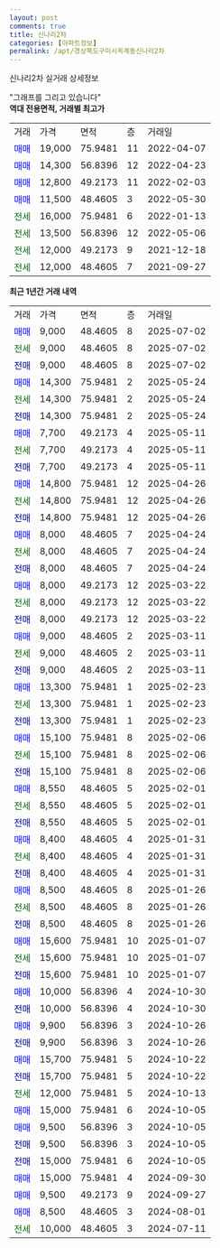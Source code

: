 ```yaml
---
layout: post
comments: true
title: 신나리2차
categories: [아파트정보]
permalink: /apt/경상북도구미시옥계동신나리2차
---
```


신나리2차 실거래 상세정보

<script type="text/javascript">
  google.charts.load('current', {'packages':['line', 'corechart']});
  google.charts.setOnLoadCallback(drawChart);

  function drawChart() {
    var data = new google.visualization.DataTable();
    data.addColumn('date', '거래일');
    data.addColumn('number', "매매");
    data.addColumn('number', "전세");
    data.addColumn('number', "전매");

    data.addRows([[new Date(Date.parse("2025-07-02")), 9000, null, null], [new Date(Date.parse("2025-07-02")), null, 9000, null], [new Date(Date.parse("2025-07-02")), null, null, 9000], [new Date(Date.parse("2025-05-24")), 14300, null, null], [new Date(Date.parse("2025-05-24")), null, 14300, null], [new Date(Date.parse("2025-05-24")), null, null, 14300], [new Date(Date.parse("2025-05-11")), 7700, null, null], [new Date(Date.parse("2025-05-11")), null, 7700, null], [new Date(Date.parse("2025-05-11")), null, null, 7700], [new Date(Date.parse("2025-04-26")), 14800, null, null], [new Date(Date.parse("2025-04-26")), null, 14800, null], [new Date(Date.parse("2025-04-26")), null, null, 14800], [new Date(Date.parse("2025-04-24")), 8000, null, null], [new Date(Date.parse("2025-04-24")), null, 8000, null], [new Date(Date.parse("2025-04-24")), null, null, 8000], [new Date(Date.parse("2025-03-22")), 8000, null, null], [new Date(Date.parse("2025-03-22")), null, 8000, null], [new Date(Date.parse("2025-03-22")), null, null, 8000], [new Date(Date.parse("2025-03-11")), 9000, null, null], [new Date(Date.parse("2025-03-11")), null, 9000, null], [new Date(Date.parse("2025-03-11")), null, null, 9000], [new Date(Date.parse("2025-02-23")), 13300, null, null], [new Date(Date.parse("2025-02-23")), null, 13300, null], [new Date(Date.parse("2025-02-23")), null, null, 13300], [new Date(Date.parse("2025-02-06")), 15100, null, null], [new Date(Date.parse("2025-02-06")), null, 15100, null], [new Date(Date.parse("2025-02-06")), null, null, 15100], [new Date(Date.parse("2025-02-01")), 8550, null, null], [new Date(Date.parse("2025-02-01")), null, 8550, null], [new Date(Date.parse("2025-02-01")), null, null, 8550], [new Date(Date.parse("2025-01-31")), 8400, null, null], [new Date(Date.parse("2025-01-31")), null, 8400, null], [new Date(Date.parse("2025-01-31")), null, null, 8400], [new Date(Date.parse("2025-01-26")), 8500, null, null], [new Date(Date.parse("2025-01-26")), null, 8500, null], [new Date(Date.parse("2025-01-26")), null, null, 8500], [new Date(Date.parse("2025-01-07")), 15600, null, null], [new Date(Date.parse("2025-01-07")), null, 15600, null], [new Date(Date.parse("2025-01-07")), null, null, 15600], [new Date(Date.parse("2024-10-30")), 10000, null, null], [new Date(Date.parse("2024-10-30")), null, null, 10000], [new Date(Date.parse("2024-10-26")), 9900, null, null], [new Date(Date.parse("2024-10-26")), null, null, 9900], [new Date(Date.parse("2024-10-22")), 15700, null, null], [new Date(Date.parse("2024-10-22")), null, null, 15700], [new Date(Date.parse("2024-10-13")), null, 12000, null], [new Date(Date.parse("2024-10-05")), 15000, null, null], [new Date(Date.parse("2024-10-05")), 9500, null, null], [new Date(Date.parse("2024-10-05")), null, null, 9500], [new Date(Date.parse("2024-10-05")), null, null, 15000], [new Date(Date.parse("2024-09-30")), 15000, null, null], [new Date(Date.parse("2024-09-27")), 9500, null, null], [new Date(Date.parse("2024-08-01")), 8500, null, null], [new Date(Date.parse("2024-07-11")), null, 10000, null]]);

    var options = {
      hAxis: {
        format: 'yyyy/MM/dd'
      },    
      lineWidth: 0,
      pointsVisible: true,    
      title: '최근 1년간 유형별 실거래가 분포',
      legend: { position: 'bottom' }
    };

    var formatter = new google.visualization.NumberFormat({pattern:'###,###'} );
    formatter.format(data, 1);
    formatter.format(data, 2);
    
    setTimeout(function() {
        var chart = new google.visualization.LineChart(document.getElementById('columnchart_material'));
        chart.draw(data, (options));
        document.getElementById('loading').style.display = 'none';
    }, 200);
  }
</script>


<div id="loading" style="z-index:20; display: block; margin-left: 0px">"그래프를 그리고 있습니다"</div>
<div id="columnchart_material" style="width: 95%; margin-left: 0px; display: block"></div>
<!-- contents start -->
<b>역대 전용면적, 거래별 최고가</b>
<table class="sortable">
    <tr>
      <td>거래</td>
      <td>가격</td>
      <td>면적</td>
      <td>층</td>
      <td>거래일</td>
    </tr>
        <tr>
          <td><a style="color: blue">매매</a></td>
          <td>19,000</td>
          <td>75.9481</td>
          <td>11</td>
          <td>2022-04-07</td>
        </tr>            <tr>
          <td><a style="color: blue">매매</a></td>
          <td>14,300</td>
          <td>56.8396</td>
          <td>12</td>
          <td>2022-04-23</td>
        </tr>            <tr>
          <td><a style="color: blue">매매</a></td>
          <td>12,800</td>
          <td>49.2173</td>
          <td>11</td>
          <td>2022-02-03</td>
        </tr>            <tr>
          <td><a style="color: blue">매매</a></td>
          <td>11,500</td>
          <td>48.4605</td>
          <td>3</td>
          <td>2022-05-30</td>
        </tr>        
        <tr>
              <td><a style="color: darkgreen">전세</a></td>
              <td>16,000</td>
              <td>75.9481</td>
              <td>6</td>
              <td>2022-01-13</td>
            </tr>            <tr>
              <td><a style="color: darkgreen">전세</a></td>
              <td>13,500</td>
              <td>56.8396</td>
              <td>12</td>
              <td>2022-05-06</td>
            </tr>            <tr>
              <td><a style="color: darkgreen">전세</a></td>
              <td>12,000</td>
              <td>49.2173</td>
              <td>9</td>
              <td>2021-12-18</td>
            </tr>            <tr>
              <td><a style="color: darkgreen">전세</a></td>
              <td>12,000</td>
              <td>48.4605</td>
              <td>7</td>
              <td>2021-09-27</td>
            </tr>        
    
</table>

<b>최근 1년간 거래 내역</b>

<table class="sortable">
    <tr>
      <td>거래</td>
      <td>가격</td>
      <td>면적</td>
      <td>층</td>
      <td>거래일</td>
    </tr>
    <tr>
      <td><a style="color: blue">매매</a></td>
      <td>9,000</td>
      <td>48.4605</td>
      <td>8</td>
      <td>2025-07-02</td>
    </tr>          <tr>
      <td><a style="color: darkgreen">전세</a></td>
      <td>9,000</td>
      <td>48.4605</td>
      <td>8</td>
      <td>2025-07-02</td>
    </tr>          <tr>
      <td><a style="color: darkblue">전매</a></td>
      <td>9,000</td>
      <td>48.4605</td>
      <td>8</td>
      <td>2025-07-02</td>
    </tr>          <tr>
      <td><a style="color: blue">매매</a></td>
      <td>14,300</td>
      <td>75.9481</td>
      <td>2</td>
      <td>2025-05-24</td>
    </tr>          <tr>
      <td><a style="color: darkgreen">전세</a></td>
      <td>14,300</td>
      <td>75.9481</td>
      <td>2</td>
      <td>2025-05-24</td>
    </tr>          <tr>
      <td><a style="color: darkblue">전매</a></td>
      <td>14,300</td>
      <td>75.9481</td>
      <td>2</td>
      <td>2025-05-24</td>
    </tr>          <tr>
      <td><a style="color: blue">매매</a></td>
      <td>7,700</td>
      <td>49.2173</td>
      <td>4</td>
      <td>2025-05-11</td>
    </tr>          <tr>
      <td><a style="color: darkgreen">전세</a></td>
      <td>7,700</td>
      <td>49.2173</td>
      <td>4</td>
      <td>2025-05-11</td>
    </tr>          <tr>
      <td><a style="color: darkblue">전매</a></td>
      <td>7,700</td>
      <td>49.2173</td>
      <td>4</td>
      <td>2025-05-11</td>
    </tr>          <tr>
      <td><a style="color: blue">매매</a></td>
      <td>14,800</td>
      <td>75.9481</td>
      <td>12</td>
      <td>2025-04-26</td>
    </tr>          <tr>
      <td><a style="color: darkgreen">전세</a></td>
      <td>14,800</td>
      <td>75.9481</td>
      <td>12</td>
      <td>2025-04-26</td>
    </tr>          <tr>
      <td><a style="color: darkblue">전매</a></td>
      <td>14,800</td>
      <td>75.9481</td>
      <td>12</td>
      <td>2025-04-26</td>
    </tr>          <tr>
      <td><a style="color: blue">매매</a></td>
      <td>8,000</td>
      <td>48.4605</td>
      <td>7</td>
      <td>2025-04-24</td>
    </tr>          <tr>
      <td><a style="color: darkgreen">전세</a></td>
      <td>8,000</td>
      <td>48.4605</td>
      <td>7</td>
      <td>2025-04-24</td>
    </tr>          <tr>
      <td><a style="color: darkblue">전매</a></td>
      <td>8,000</td>
      <td>48.4605</td>
      <td>7</td>
      <td>2025-04-24</td>
    </tr>          <tr>
      <td><a style="color: blue">매매</a></td>
      <td>8,000</td>
      <td>49.2173</td>
      <td>12</td>
      <td>2025-03-22</td>
    </tr>          <tr>
      <td><a style="color: darkgreen">전세</a></td>
      <td>8,000</td>
      <td>49.2173</td>
      <td>12</td>
      <td>2025-03-22</td>
    </tr>          <tr>
      <td><a style="color: darkblue">전매</a></td>
      <td>8,000</td>
      <td>49.2173</td>
      <td>12</td>
      <td>2025-03-22</td>
    </tr>          <tr>
      <td><a style="color: blue">매매</a></td>
      <td>9,000</td>
      <td>48.4605</td>
      <td>2</td>
      <td>2025-03-11</td>
    </tr>          <tr>
      <td><a style="color: darkgreen">전세</a></td>
      <td>9,000</td>
      <td>48.4605</td>
      <td>2</td>
      <td>2025-03-11</td>
    </tr>          <tr>
      <td><a style="color: darkblue">전매</a></td>
      <td>9,000</td>
      <td>48.4605</td>
      <td>2</td>
      <td>2025-03-11</td>
    </tr>          <tr>
      <td><a style="color: blue">매매</a></td>
      <td>13,300</td>
      <td>75.9481</td>
      <td>1</td>
      <td>2025-02-23</td>
    </tr>          <tr>
      <td><a style="color: darkgreen">전세</a></td>
      <td>13,300</td>
      <td>75.9481</td>
      <td>1</td>
      <td>2025-02-23</td>
    </tr>          <tr>
      <td><a style="color: darkblue">전매</a></td>
      <td>13,300</td>
      <td>75.9481</td>
      <td>1</td>
      <td>2025-02-23</td>
    </tr>          <tr>
      <td><a style="color: blue">매매</a></td>
      <td>15,100</td>
      <td>75.9481</td>
      <td>8</td>
      <td>2025-02-06</td>
    </tr>          <tr>
      <td><a style="color: darkgreen">전세</a></td>
      <td>15,100</td>
      <td>75.9481</td>
      <td>8</td>
      <td>2025-02-06</td>
    </tr>          <tr>
      <td><a style="color: darkblue">전매</a></td>
      <td>15,100</td>
      <td>75.9481</td>
      <td>8</td>
      <td>2025-02-06</td>
    </tr>          <tr>
      <td><a style="color: blue">매매</a></td>
      <td>8,550</td>
      <td>48.4605</td>
      <td>5</td>
      <td>2025-02-01</td>
    </tr>          <tr>
      <td><a style="color: darkgreen">전세</a></td>
      <td>8,550</td>
      <td>48.4605</td>
      <td>5</td>
      <td>2025-02-01</td>
    </tr>          <tr>
      <td><a style="color: darkblue">전매</a></td>
      <td>8,550</td>
      <td>48.4605</td>
      <td>5</td>
      <td>2025-02-01</td>
    </tr>          <tr>
      <td><a style="color: blue">매매</a></td>
      <td>8,400</td>
      <td>48.4605</td>
      <td>4</td>
      <td>2025-01-31</td>
    </tr>          <tr>
      <td><a style="color: darkgreen">전세</a></td>
      <td>8,400</td>
      <td>48.4605</td>
      <td>4</td>
      <td>2025-01-31</td>
    </tr>          <tr>
      <td><a style="color: darkblue">전매</a></td>
      <td>8,400</td>
      <td>48.4605</td>
      <td>4</td>
      <td>2025-01-31</td>
    </tr>          <tr>
      <td><a style="color: blue">매매</a></td>
      <td>8,500</td>
      <td>48.4605</td>
      <td>8</td>
      <td>2025-01-26</td>
    </tr>          <tr>
      <td><a style="color: darkgreen">전세</a></td>
      <td>8,500</td>
      <td>48.4605</td>
      <td>8</td>
      <td>2025-01-26</td>
    </tr>          <tr>
      <td><a style="color: darkblue">전매</a></td>
      <td>8,500</td>
      <td>48.4605</td>
      <td>8</td>
      <td>2025-01-26</td>
    </tr>          <tr>
      <td><a style="color: blue">매매</a></td>
      <td>15,600</td>
      <td>75.9481</td>
      <td>10</td>
      <td>2025-01-07</td>
    </tr>          <tr>
      <td><a style="color: darkgreen">전세</a></td>
      <td>15,600</td>
      <td>75.9481</td>
      <td>10</td>
      <td>2025-01-07</td>
    </tr>          <tr>
      <td><a style="color: darkblue">전매</a></td>
      <td>15,600</td>
      <td>75.9481</td>
      <td>10</td>
      <td>2025-01-07</td>
    </tr>          <tr>
      <td><a style="color: blue">매매</a></td>
      <td>10,000</td>
      <td>56.8396</td>
      <td>4</td>
      <td>2024-10-30</td>
    </tr>          <tr>
      <td><a style="color: darkblue">전매</a></td>
      <td>10,000</td>
      <td>56.8396</td>
      <td>4</td>
      <td>2024-10-30</td>
    </tr>          <tr>
      <td><a style="color: blue">매매</a></td>
      <td>9,900</td>
      <td>56.8396</td>
      <td>3</td>
      <td>2024-10-26</td>
    </tr>          <tr>
      <td><a style="color: darkblue">전매</a></td>
      <td>9,900</td>
      <td>56.8396</td>
      <td>3</td>
      <td>2024-10-26</td>
    </tr>          <tr>
      <td><a style="color: blue">매매</a></td>
      <td>15,700</td>
      <td>75.9481</td>
      <td>5</td>
      <td>2024-10-22</td>
    </tr>          <tr>
      <td><a style="color: darkblue">전매</a></td>
      <td>15,700</td>
      <td>75.9481</td>
      <td>5</td>
      <td>2024-10-22</td>
    </tr>          <tr>
      <td><a style="color: darkgreen">전세</a></td>
      <td>12,000</td>
      <td>75.9481</td>
      <td>5</td>
      <td>2024-10-13</td>
    </tr>          <tr>
      <td><a style="color: blue">매매</a></td>
      <td>15,000</td>
      <td>75.9481</td>
      <td>6</td>
      <td>2024-10-05</td>
    </tr>          <tr>
      <td><a style="color: blue">매매</a></td>
      <td>9,500</td>
      <td>56.8396</td>
      <td>3</td>
      <td>2024-10-05</td>
    </tr>          <tr>
      <td><a style="color: darkblue">전매</a></td>
      <td>9,500</td>
      <td>56.8396</td>
      <td>3</td>
      <td>2024-10-05</td>
    </tr>          <tr>
      <td><a style="color: darkblue">전매</a></td>
      <td>15,000</td>
      <td>75.9481</td>
      <td>6</td>
      <td>2024-10-05</td>
    </tr>          <tr>
      <td><a style="color: blue">매매</a></td>
      <td>15,000</td>
      <td>75.9481</td>
      <td>4</td>
      <td>2024-09-30</td>
    </tr>          <tr>
      <td><a style="color: blue">매매</a></td>
      <td>9,500</td>
      <td>49.2173</td>
      <td>9</td>
      <td>2024-09-27</td>
    </tr>          <tr>
      <td><a style="color: blue">매매</a></td>
      <td>8,500</td>
      <td>48.4605</td>
      <td>3</td>
      <td>2024-08-01</td>
    </tr>          <tr>
      <td><a style="color: darkgreen">전세</a></td>
      <td>10,000</td>
      <td>48.4605</td>
      <td>3</td>
      <td>2024-07-11</td>
    </tr>      </table>
<!-- contents end -->    


